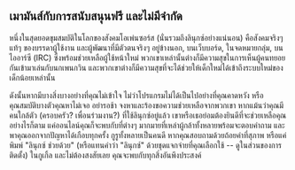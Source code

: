 

<div id="corps">

<h2>เมามันส์กับการสนับสนุนฟรี และไม่มีจำกัด</h2>

หนึ่งในสุดยอดขุมสมบัติในโลกของสังคมโอเพ่นซอร์ส (นั่นรวมถึงลินุกซ์อย่างแน่นอน) คือสังคมจริงๆ แท้ๆ ของบรรดาผู้ใช้งาน และผู้พัฒนาที่มีตัวตนจริงๆ อยู่ข้างนอก, บนเว็บบอร์ด, ในจดหมายกลุ่ม, บนไออาร์ซี (IRC) ซึ่งพร้อมช่วยเหลือผู้ใช้หน้าใหม่ พวกเขาเหล่านั้นต่างก็มีความสุขในการเห็นผู้คนทยอยกันเข้ามาเล่นกับนกเพนกวิน และพวกเขาต่างก็มีความสุขที่จะได้ช่วยให้เด็กใหม่ได้เข้าถึงระบบใหม่ของเด็กน้อยเหล่านั้น

ดังนั้นหากมีบางสิ่งบางอย่างที่คุณไม่เข้าใจ ไม่ว่าโปรแกรมไม่ได้เป็นไปอย่างที่คุณคาดหวัง หรือคุณสมบัติบางตัวคุณหาไม่เจอ อย่ารอช้า จงหาและร้องขอความช่วยเหลือจากพวกเขา หากแม้นว่าคุณมีคนใกล้ตัว (ครอบครัว? เพื่อนร่วมงาน?) ที่ใช้ลินุกซ์อยู่แล้ว เขาหรือเธอย่อมต้องยินดีที่จะช่วยเหลือคุณ อย่างไรก็ตาม แค่ออนไลน์คุณก็จะพบกับที่ต่างๆ มากมายที่เหล่าผู้กล้าทั้งหลายพร้อมจะตอบคำถาม และพาคุณออกจากปัญหาได้เกือบทุกครั้ง กูรูทั้งหลายเป็นคนดี หากคุณสอบถามด้วยถ้อยคำที่สุภาพ หรือแค่พิมพ์ "ลินุกซ์ ช่วยด้วย" (หรือแทนคำว่า "ลินุกซ์" ด้วยชุดแจกจ่ายที่คุณเลือกใช้ -- ดูในส่วนของการติดตั้ง) ในกูเกิ้ล และไม่ต้องสงสัยเลย คุณจะพบกับทุกสิ่งอันพึงประสงค์

</div>


